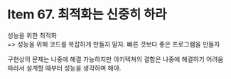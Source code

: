 # Item 67. 최적화는 신중히 하라

성능을 위한 최적화  
=> 성능을 위해 코드를 복잡하게 만들지 말자. 빠른 것보다 좋은 프로그램을 만들자  

구현상의 문제는 나중에 해결 가능하지만 아키텍쳐의 결함은 나중에 해결하기 어려움  
따라서 설계할 때부터 성능을 생각하며 해야.  

